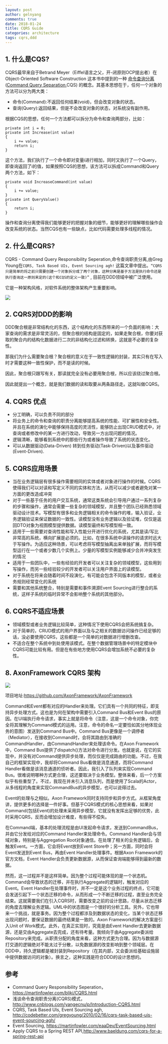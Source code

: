 ```yaml
---
layout: post
author: gelnyang
comments: true
date: 2018-01-24
title: CQRS Guide
categories: architecture
tags: cqrs,ddd
---
```



## 1. 什么是CQS?

CQRS最早来自于Betrand Meyer（Eiffel语言之父，开-闭原则OCP提出者）在 Object-Oriented Software Construction 这本书中提到的一种 [命令查询分离](http://martinfowler.com/bliki/CommandQuerySeparation.html) ([Command Query Separation](http://en.wikipedia.org/wiki/Command-query_separation),CQS) 的概念。其基本思想在于，任何一个对象的方法可以分为两大类：

- 命令(Command):不返回任何结果(void)，但会改变对象的状态。
- 查询(Query):返回结果，但是不会改变对象的状态，对系统没有副作用。

根据CQS的思想，任何一个方法都可以拆分为命令和查询两部分，比如：
```
private int i = 0;
private int Increase(int value)
{
    i += value;
    return i;
}
```
这个方法，我们执行了一个命令即对变量i进行相加，同时又执行了一个Query，即查询返回了i的值，如果按照CQS的思想，该方法可以拆成Command和Query两个方法，如下：
```
private void IncreaseCommand(int value)
{
    i += value;
}
private int QueryValue()
{
    return i;
}
```
操作和查询分离使得我们能够更好的把握对象的细节，能够更好的理解哪些操作会改变系统的状态。当然CQS也有一些缺点，比如代码需要处理多线程的情况。

## 2. 什么是CQRS?

CQRS - Command Query Responsibility Seperation,命令查询职责分离,由Greg Young在`CQRS, Task Based UIs, Event Sourcing agh!` 这篇文章中提出。`“CQRS只是简单的将之前只需要创建一个对象拆分成了两个对象，这种分离是基于方法是执行命令还是执行查询这一原则来定的(这个和CQS的定义一致)”` , 目前在DDD领域中被广泛使用。

它是一种架构风格，对软件系统的整体架构产生重要影响。

![](https://martinfowler.com/bliki/images/cqrs/cqrs.png)

## 2. CQRS对DDD的影响
DDD聚合根是非常结构化的东西，这个结构化的东西带来的一个负面的影响：大家查询的需求是非常灵活的，但聚合根的结构是固定的，如果走聚合根，你要对获取的聚合内的结构化数据进行二次的非结构化过滤和转换，这就是不必要的复杂性。

那我们为什么需要聚合根？聚合根的意义在于一致性逻辑的封装，其实只有在写入时才需要这种一致性保护，而不是读的时候。

因此，聚合根只跟写有关，那读就完全没有必要用聚合根，所以应该绕过聚合根。

因此就提出一个概念，就是我们数据的读和取要从两条路径走。这就叫做CQRS。

## 4. CQRS 优点

- 分工明确，可以负责不同的部分
- 将业务上的命令和查询的职责分离能够提高系统的性能、可扩展性和安全性。并且在系统的演化中能够保持高度的灵活性，能够防止出现CRUD模式中，对查询或者修改中的某一方进行改动，导致另一方出现问题的情况。
- 逻辑清晰，能够看到系统中的那些行为或者操作导致了系统的状态变化。
- 可以从数据驱动(Data-Driven) 转到任务驱动(Task-Driven)以及事件驱动(Event-Driven).

## 5. CQRS应用场景
- 当在业务逻辑层有很多操作需要相同的实体或者对象进行操作的时候。CQRS使得我们可以对读和写定义不同的实体和方法，从而可以减少或者避免对某一方面的更改造成冲突
- 对于一些基于任务的用户交互系统，通常这类系统会引导用户通过一系列复杂的步骤和操作，通常会需要一些复杂的领域模型，并且整个团队已经熟悉领域驱动设计技术。写模型有很多和业务逻辑相关的命令操作的堆，输入验证，业务逻辑验证来保证数据的一致性。读模型没有业务逻辑以及验证堆，仅仅是返回DTO对象为视图模型提供数据。读模型最终和写模型相一致。
- 适用于一些需要对查询性能和写入性能分开进行优化的系统，尤其是读/写比非常高的系统，横向扩展是必须的。比如，在很多系统中读操作的请求时远大于写操作。为适应这种场景，可以考虑将写模型抽离出来单独扩展，而将写模型运行在一个或者少数几个实例上。少量的写模型实例能够减少合并冲突发生的情况
- 适用于一些团队中，一些有经验的开发者可以关注复杂的领域模型，这些用到写操作，而另一些经验较少的开发者可以关注用户界面上的读模型。
- 对于系统在将来会随着时间不段演化，有可能会包含不同版本的模型，或者业务规则经常变化的系统
- 需要和其他系统整合，特别是需要和事件溯源Event Sourcing进行整合的系统，这样子系统的临时异常不会影响整个系统的其他部分。

## 6. CQRS不适应场景

- 领域模型或者业务逻辑比较简单，这种情况下使用CQRS会把系统搞复杂。
- 对于简单的，CRUD模式的用户界面以及与之相关的数据访问操作已经足够的话，没必要使用CQRS，这些都是一个简单的对数据进行增删改查。
- 不适合在整个系统中到处使用该模式。在整个数据管理场景中的特定模块中CQRS可能比较有用。但是在有些地方使用CQRS会增加系统不必要的复杂性。


## 8. AxonFramework CQRS 架构
![](http://blog.sisopipo.com/media/files/cqrs/axon-cqrs-arch.png)

项目地址:https://github.com/AxonFramework/AxonFramework

Command和Event都有对应的Handler来处理。它们具有一个共同的特征，即支持异步处理方式。这也是为何在架构中需要引入Command Bus和Event Bus的原因。在UI端执行命令请求，事实上就是将命令（注意，这是一个命令对象，你完全将其理解为Command模式的运用。注意，命令的命名一定要恰如其分地体现业务的意图）发送到Command Bus中。Command Bus更像是一个调停者（Mediator），在接收到Command时，会将其路由到准确的CommandHandler，由CommandHandler来处理该命令。在Axon Framework中，Command Bus提供了dispatch()方法对命令进行分发。也就是说，在它的实现中，并没有对Command提供异步处理，而仅仅是完成路由的功能。不过，在我自己的框架实现中，我却将Command Bus看做是消息通道，而将Command Handler看做是该消息通道的侦听者。因此，我引入了队列来实现Command Bus。很难说明哪种方式更合理，这还要取决于业务模型。整体来看，后一个方案似乎有些重型了。不过，我现在并未引入消息队列，而是使用了Scala的Actor，从多线程的角度来实现CommandBus的异步模型，也可以说得过去。

Event的处理与之相似。Axon Framework同时支持同步和异步方式。从框架角度讲，提供更多的选择是一件好事。但基于CQRS模式的核心思想来看，如果对Command(包括Event)的处理未采用异步模型，它就没有发挥出足够的优势，此时采用CQRS，反而会增加设计难度，有些得不偿失。

在Command端，基本的处理流程是由UI发起命令请求，发送到CommandBus，并由它分发给对应的Command Handler来处理命令。Command Handler会与领域对象，特别是与Aggregation Root对象通信。在处理了相关的业务逻辑后，会触发Event。一方面，它会将Event放到Event Store中；另一方面，同时会将Event发送到Event Bus，再由Event Handler处理事件。根据Axon Framework的官方文档，Event Handler会负责更新数据源，从而保证查询端能够得到最新的数据。

然而，这一过程并不是这样简单。因为整个过程可能体现的是一个状态机。Command会导致状态的迁移，并在执行Aggregate的逻辑时，触发对应的Event。Event Handler在处理事件时，并不一定是这个业务过程的终点，它可能会发送引起下一个状态迁移的命令，从而形成一个不断迁移的过程，直至业务完全结束。这就需要我们在引入CQRS时，需要改变之前的设计思路，尽量从状态迁移的角度去理解业务逻辑。UML中的状态图是一个很好的分析工具。另外，它也带来一个挑战，就是事务。因为整个过程都涉及到数据状态的变化，当某个状态迁移出现问题时，要保证数据的最终结果是一致的。Axon Framework的解决方案是引入Unit of Work模式。此外，在真正实现时，究竟是由Event Handler去更新数据源，还是交由Aggregate去完成，还有待考量。我倾向于由Aggregate委派给Repository来完成。从职责分配的角度来看，这种方式更为合理。因为与数据源打交道的逻辑绝对不能太过于分散，以免数据源的改变影响到整个领域层。在DDD中，持久逻辑都是被封装到Repository（在其内部，又会委派给基础设施层中提供数据访问的对象）。换言之，这种实践是符合DDD的设计思想的。

## 参考
- Command Query Responsibility Seperation，https://martinfowler.com/bliki/CQRS.html
- 浅谈命令查询职责分离(CQRS)模式，http://www.cnblogs.com/yangecnu/p/Introduction-CQRS.html
- CQRS, Task Based UIs, Event Sourcing agh, http://codebetter.com/gregyoung/2010/02/16/cqrs-task-based-uis-event-sourcing-agh/
- Event Sourcing, https://martinfowler.com/eaaDev/EventSourcing.html
- Apply CQRS to a Spring REST API,http://www.baeldung.com/cqrs-for-a-spring-rest-api




